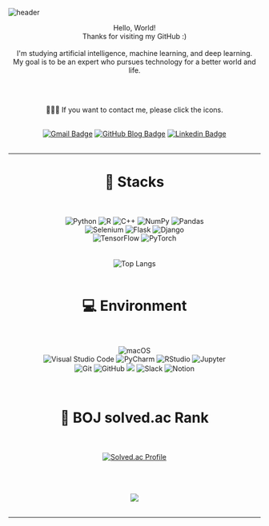 ![header](https://capsule-render.vercel.app/api?type=waving&color=0:e3f400,100:00ff00&height=125&section=header&text=Jiyun's%20Workspace&fontSize=50&fontAlign=50&fontColor=FFFFFF)

<div align = "center">

Hello, World!
<br>
Thanks for visiting my GitHub :)
<br>
<br>
I'm studying artificial intelligence, machine learning, and deep learning.<br>
My goal is to be an expert who pursues technology for a better world and life.<br>

<br>
<br>
  
💁🏻‍♀️ If you want to contact me, please click the icons.<br><br>

[![Gmail Badge](https://img.shields.io/badge/-Gmail-d14836?style=flat-square&logo=Gmail&logoColor=white&link=mailto:bbarry.official@gmail.com)](mailto:bbarry.official@gmail.com)
[![GitHub Blog Badge](https://img.shields.io/badge/-Blog-black?style=flat-square&link=https://bbarry-lee.github.io/about/)](https://bbarry-lee.github.io/about/)
[![Linkedin Badge](https://img.shields.io/badge/-LinkedIn-blue?style=flat-square&logo=Linkedin&logoColor=white&link=https://www.linkedin.com/in/jiyun-lee-b4136424b/)](https://www.linkedin.com/in/jiyun-lee-b4136424b/)
<br><br>

---

</div>
<div align = "center">

# 🫧 Stacks
<br><br>![Python](https://img.shields.io/badge/-Python-14354C?style=flat-square&logo=Python)
<img alt="R" src ="https://img.shields.io/badge/R-276DC3.svg?&style=flat-square&logo=R&logoColor=white"/>
<img alt="C++" src="https://img.shields.io/badge/c++-00599C?style=flat-square&logo=c%2B%2B&logoColor=white"/>
![NumPy](https://img.shields.io/badge/Numpy-%23013243.svg?style=flat-square&logo=numpy&logoColor=white)
![Pandas](https://img.shields.io/badge/Pandas-%23150458.svg?style=flat-square&logo=pandas&logoColor=white)
<br>
![Selenium](https://img.shields.io/badge/-Selenium-%43B02A?style=flat-square&logo=selenium&logoColor=white)
![Flask](https://img.shields.io/badge/-Flask-%23000?style=flat-square&logo=flask)
<img alt="Django" src ="https://img.shields.io/badge/Django-092E20.svg?&style=flat-square&logo=Django&logoColor=white"/>
<br>
![TensorFlow](https://img.shields.io/badge/TensorFlow-%23FF6F00.svg?style=flat-square&logo=TensorFlow&logoColor=white)
![PyTorch](https://img.shields.io/badge/PyTorch-%23EE4C2C.svg?style=flat-square&logo=PyTorch&logoColor=white) <br/>
<br><br>
![Top Langs](https://github-readme-stats.vercel.app/api/top-langs/?username=BBARRY-Lee&layout=compact&theme=dark)
<br><br>
  
# 💻 Environment
<br><br><img alt="macOS" src ="https://img.shields.io/badge/macOS-000000.svg?&style=flat-square&logo=macOS&logoColor=white"/><br>
![Visual Studio Code](https://img.shields.io/badge/Visual%20Studio%20Code-0078d7.svg?style=flat-square&logo=visual-studio-code&logoColor=white)
<img alt="PyCharm" src ="https://img.shields.io/badge/PyCharm-000000.svg?&style=flat-square&logo=PyCharm&logoColor=white"/>
![RStudio](https://img.shields.io/badge/-RStudio-gray?style=flat-square&logo=RStudio)
![Jupyter](https://img.shields.io/badge/-Jupyter-black?style=flat-square&logo=jupyter)<br>
![Git](https://img.shields.io/badge/-Git-%23F05033?style=flat-square&logo=git&logoColor=white)
![GitHub](https://img.shields.io/badge/-GitHub-%23121011?style=flat-square&logo=github)
<img src="https://img.shields.io/badge/Amazon AWS-232F3E?style=flat-square&logo=Amazon%20AWS&logoColor=white"/></a>
<img alt="Slack" src ="https://img.shields.io/badge/Slack-4A154B.svg?&style=flat-square&logo=Slack&logoColor=white"/>
<img alt="Notion" src ="https://img.shields.io/badge/Notion-000000.svg?&style=flat-square&logo=Notion&logoColor=white"/>
<br><br><br>

# 👾 BOJ solved.ac Rank
<br><br>
[![Solved.ac Profile](http://mazassumnida.wtf/api/v2/generate_badge?boj=leejy1373)](https://solved.ac/leejy1373/)
<br>
<br>
<br>
<br>
<div align = "center">
<a href="https://hits.seeyoufarm.com"><img src="https://hits.seeyoufarm.com/api/count/incr/badge.svg?url=https%3A%2F%2Fgithub.com%2FBBARRY-Lee&count_bg=%23356DB6&title_bg=%23555555&icon=&icon_color=%23E7E7E7&title=Visits&edge_flat=false"/></a><br><br>

---

</div>



